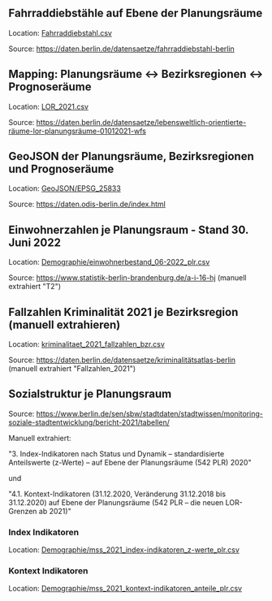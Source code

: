 ## Fahrraddiebstähle auf Ebene der Planungsräume
Location: [Fahrraddiebstahl.csv](Fahrraddiebstahl.csv)

Source: https://daten.berlin.de/datensaetze/fahrraddiebstahl-berlin

## Mapping: Planungsräume <-> Bezirksregionen <-> Prognoseräume

Location: [LOR_2021.csv](LOR_2021.csv)

Source: https://daten.berlin.de/datensaetze/lebensweltlich-orientierte-räume-lor-planungsräume-01012021-wfs

## GeoJSON der Planungsräume, Bezirksregionen und Prognoseräume
Location: [GeoJSON/EPSG_25833](GeoJSON/EPSG_25833)

Source: https://daten.odis-berlin.de/index.html

## Einwohnerzahlen je Planungsraum - Stand 30. Juni 2022 
Location: [Demographie/einwohnerbestand_06-2022_plr.csv](Demographie/einwohnerbestand_06-2022_plr.csv)

Source: https://www.statistik-berlin-brandenburg.de/a-i-16-hj (manuell extrahiert "T2")

## Fallzahlen Kriminalität 2021 je Bezirksregion (manuell extrahieren)
Location: [kriminalitaet_2021_fallzahlen_bzr.csv](kriminalitaet_2021_fallzahlen_bzr.csv)

Source: https://daten.berlin.de/datensaetze/kriminalitätsatlas-berlin (manuell extrahiert "Fallzahlen_2021")

## Sozialstruktur je Planungsraum
Source: https://www.berlin.de/sen/sbw/stadtdaten/stadtwissen/monitoring-soziale-stadtentwicklung/bericht-2021/tabellen/

Manuell extrahiert:

"3. Index-Indikatoren nach Status und Dynamik – standardisierte Anteilswerte (z-Werte) – auf Ebene der Planungsräume (542 PLR) 2020"

und 

"4.1. Kontext-Indikatoren (31.12.2020, Veränderung 31.12.2018 bis 31.12.2020) auf Ebene der Planungsräume (542 PLR – die neuen LOR-Grenzen ab 2021)"

### Index Indikatoren
Location: [Demographie/mss_2021_index-indikatoren_z-werte_plr.csv](Demographie/mss_2021_index-indikatoren_z-werte_plr.csv)

### Kontext Indikatoren
Location: [Demographie/mss_2021_kontext-indikatoren_anteile_plr.csv](Demographie/mss_2021_kontext-indikatoren_anteile_plr.csv)





